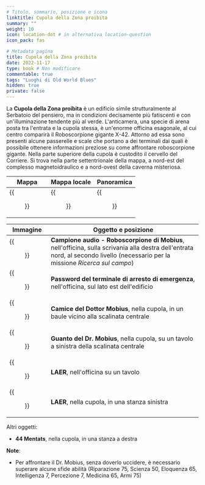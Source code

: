 ```yaml
---
# Titolo, sommario, posizione e icona
linktitle: Cupola della Zona proibita
summary: ""
weight: 10
icon: location-dot # in alternativa location-question
icon_pack: fas

# Metadata pagina
title: Cupola della Zona proibita
date: 2022-11-17
type: book # Non modificare
commentable: true
tags: "Luoghi di Old World Blues"
hidden: true
private: false
---
```



<div class="fnv">

La **Cupola della Zona proibita** è un edificio simile strutturalmente al Serbatoio del pensiero, ma in condizioni decisamente più fatiscenti e con un'illuminazione tendente più al verde. L'anticamera, una specie di arena posta tra l'entrata e la cupola stessa, è un'enorme officina esagonale, al cui centro comparirà il Roboscorpione gigante X-42. Attorno ad essa sono presenti alcune passerelle e scale che portano a dei terminali dai quali è possibile ottenere informazioni preziose su come affrontare roboscorpione gigante. Nella parte superiore della cupola è custodito il cervello del Corriere. Si trova nella parte settentrionale della mappa, a nord-est del complesso magnetoidraulico e a nord-ovest della caverna misteriosa.

| Mappa | Mappa locale | Panoramica | 
| ----- | ------------ | ---------- |
|  {{<figure src="fnv/Forbidden_Zome_Dome_map.webp">}}     |  {{<figure src="fnv/Forbidden_Zone_dome_local_map.webp">}}            |  {{<figure src="fnv/FNVOWB_X42_entrance.webp">}}          |

| Immagine                                 | Oggetto e posizione                                                                                                                                              |
| ---------------------------------------- | ---------------------------------------------------------------------------------------------------------------------------------------------------------------- |
|  {{<figure src="fnv/FR_audio_Robo_Scorpion.webp">}}                                        | **Campione audio - Roboscorpione di Mobius**, nell'officina, sulla scrivania alla destra dell'entrata nord, al secondo livello (necessario per la missione _Ricerca sul campo_) |
|  {{<figure src="fnv/OWB_Emergency_shutdown_terminal_password.webp">}}                                        | **Password del terminale di arresto di emergenza**, nell'officina, sul lato est dell'edificio                                                                                   |
| {{<figure src="fnv/Dr._Mobius'_scrubs.webp">}}             | **Camice del Dottor Mobius**, nella cupola, in un baule vicino alla scalinata centrale                                                                           |
| {{<figure src="fnv/FNVOWB_Dr._Mobius'_glove.webp">}}       | **Guanto del Dr. Mobius**, nella cupola, su un tavolo a sinistra della scalinata centrale                                                                        |
| {{<figure src="fnv/LAER_X42_robo-warfare_facility.webp">}} | **LAER**, nell'officina su un tavolo                                                                                                                             |
| {{<figure src="fnv/LAER_X42_dome.webp">}}                  | **LAER**, nella cupola, in una stanza sinistra                                                                                                                   |

Altri oggetti:
- **44 Mentats**, nella cupola, in una stanza a destra

**Note**:
- Per affrontare il Dr. Mobius, senza doverlo uccidere, è necessario superare alcune sfide abilità (Riparazione 75, Scienza 50, Eloquenza 65, Intelligenza 7, Percezione 7, Medicina 65, Armi 75)

</div>
